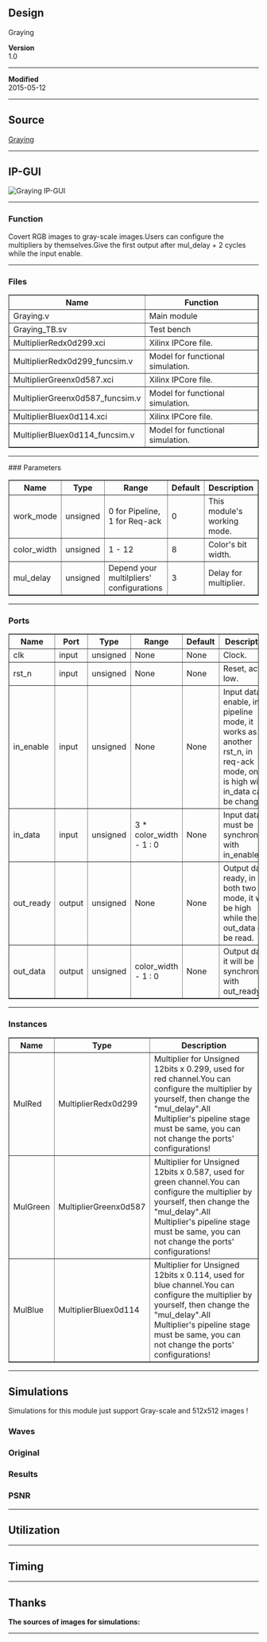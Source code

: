 ## Design
Graying


**Version**  
1.0  

***

**Modified**  
2015-05-12  

***

## Source
[Graying](https://github.com/dtysky/FPGA-Imaging-Library/tree/master/Point/Graying)


***

## IP-GUI
![Graying IP-GUI](http://src.dtysky.moe/image/f-i-l/3/2/7.png)


***

### Function
Covert RGB images to gray-scale images.Users can configure the multipliers by themselves.Give the first output after mul_delay + 2 cycles while the input enable.  

***

### Files

<center>
<table border="1" cellspacing="0">
<tr>
<th>Name</th>
<th>Function</th>
</tr>
<tr>
<td>Graying.v</td>
<td>Main module</td>
</tr>
<tr>
<td>Graying_TB.sv</td>
<td>Test bench</td>
</tr>
<tr>
<td>MultiplierRedx0d299.xci</td>
<td>Xilinx IPCore file.</td>
</tr>
<tr>
<td>MultiplierRedx0d299_funcsim.v</td>
<td>Model for functional simulation.</td>
</tr>
<tr>
<td>MultiplierGreenx0d587.xci</td>
<td>Xilinx IPCore file.</td>
</tr>
<tr>
<td>MultiplierGreenx0d587_funcsim.v</td>
<td>Model for functional simulation.</td>
</tr>
<tr>
<td>MultiplierBluex0d114.xci</td>
<td>Xilinx IPCore file.</td>
</tr>
<tr>
<td>MultiplierBluex0d114_funcsim.v</td>
<td>Model for functional simulation.</td>
</tr>
</table>

***

</center>
### Parameters

<center>
<table border="1" cellspacing="0">
<tr>
<th>Name</th>
<th>Type</th>
<th>Range</th>
<th>Default</th>
<th>Description</th>
</tr>
<tr>
<td>work_mode</td>
<td>unsigned</td>
<td>0 for Pipeline, 1 for Req-ack</td>
<td>0</td>
<td>This module's working mode.</td>
</tr>
<tr>
<td>color_width</td>
<td>unsigned</td>
<td>1 - 12</td>
<td>8</td>
<td>Color's bit width.</td>
</tr>
<tr>
<td>mul_delay</td>
<td>unsigned</td>
<td>Depend your multilpliers' configurations</td>
<td>3</td>
<td>Delay for multiplier.</td>
</tr>
</table>
</center>

***

### Ports

<center>
<table border="1" cellspacing="0">
<tr>
<th>Name</th>
<th>Port</th>
<th>Type</th>
<th>Range</th>
<th>Default</th>
<th>Description</th>
</tr>
<tr>
<td>clk</td>
<td>input</td>
<td>unsigned</td>
<td>None</td>
<td>None</td>
<td>Clock.</td>
</tr>
<tr>
<td>rst_n</td>
<td>input</td>
<td>unsigned</td>
<td>None</td>
<td>None</td>
<td>Reset, active low.</td>
</tr>
<tr>
<td>in_enable</td>
<td>input</td>
<td>unsigned</td>
<td>None</td>
<td>None</td>
<td>Input data enable, in pipeline mode, it works as another rst_n, in req-ack mode, only it is high will in_data can be changes.</td>
</tr>
<tr>
<td>in_data</td>
<td>input</td>
<td>unsigned</td>
<td>3 * color_width - 1 : 0</td>
<td>None</td>
<td>Input data, it must be synchronous with in_enable.</td>
</tr>
<tr>
<td>out_ready</td>
<td>output</td>
<td>unsigned</td>
<td>None</td>
<td>None</td>
<td>Output data ready, in both two mode, it will be high while the out_data can be read.</td>
</tr>
<tr>
<td>out_data</td>
<td>output</td>
<td>unsigned</td>
<td>color_width - 1 : 0</td>
<td>None</td>
<td>Output data, it will be synchronous with out_ready.</td>
</tr>
</table>
</center>

***

### Instances

<center>
<table border="1" cellspacing="0">
<tr>
<th>Name</th>
<th>Type</th>
<th>Description</th>
</tr>
<tr>
<td>MulRed</td>
<td>MultiplierRedx0d299</td>
<td>Multiplier for Unsigned 12bits x 0.299, used for red channel.You can configure the multiplier by yourself, then change the "mul_delay".All Multiplier's pipeline stage must be same, you can not change the ports' configurations!</td>
</tr>
<tr>
<td>MulGreen</td>
<td>MultiplierGreenx0d587</td>
<td>Multiplier for Unsigned 12bits x 0.587, used for green channel.You can configure the multiplier by yourself, then change the "mul_delay".All Multiplier's pipeline stage must be same, you can not change the ports' configurations!</td>
</tr>
<tr>
<td>MulBlue</td>
<td>MultiplierBluex0d114</td>
<td>Multiplier for Unsigned 12bits x 0.114, used for blue channel.You can configure the multiplier by yourself, then change the "mul_delay".All Multiplier's pipeline stage must be same, you can not change the ports' configurations!</td>
</tr>
</table>
</center>

***

## Simulations
Simulations for this module just support Gray-scale and 512x512 images !

### Waves


### Original


### Results


### PSNR





***

## Utilization



***

## Timing



***

## Thanks
**The sources of images for simulations:**  



***

